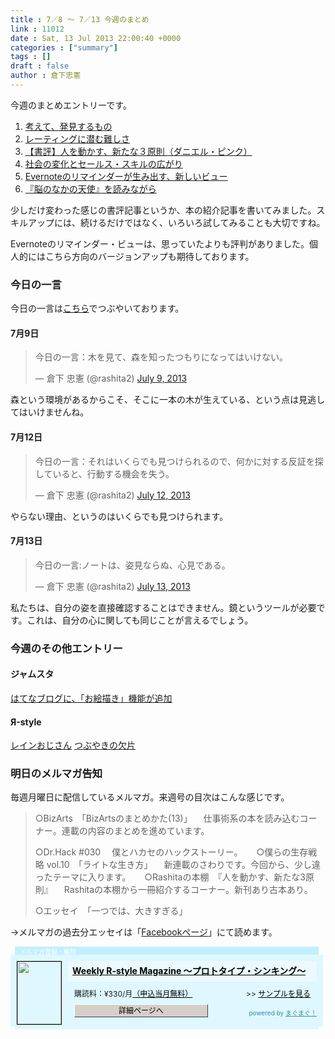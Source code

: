 ```yaml
---
title : 7／8 〜 7／13 今週のまとめ
link : 11012
date : Sat, 13 Jul 2013 22:00:40 +0000
categories : ["summary"]
tags : []
draft : false
author : 倉下忠憲
---
```


今週のまとめエントリーです。

<ol>
<li><a href="https://rashita.net/blog/?p=10972" target="_blank">考えて、発見するもの</a></li>
<li><a href="https://rashita.net/blog/?p=10977" target="_blank">レーティングに潜む難しさ</a></li>
<li><a href="https://rashita.net/blog/?p=10982" target="_blank">【書評】人を動かす、新たな３原則（ダニエル・ピンク）</a></li>
<li><a href="https://rashita.net/blog/?p=10989" target="_blank">社会の変化とセールス・スキルの広がり</a></li>
<li><a href="https://rashita.net/blog/?p=10994" target="_blank">Evernoteのリマインダーが生み出す、新しいビュー</a></li>
<li><a href="https://rashita.net/blog/?p=11004" target="_blank">『脳のなかの天使』を読みながら</a></li>
</ol>

少しだけ変わった感じの書評記事というか、本の紹介記事を書いてみました。スキルアップには、続けるだけではなく、いろいろ試してみることも大切ですね。

Evernoteのリマインダー・ビューは、思っていたよりも評判がありました。個人的にはこちら方向のバージョンアップも期待しております。


<h3>今日の一言</h3>
今日の一言は<a href="http://twitter.com/rashita2 ">こちら</a>でつぶやいております。

<h4>7月9日</h4>
<blockquote class="twitter-tweet"><p>今日の一言：木を見て、森を知ったつもりになってはいけない。</p>&mdash; 倉下 忠憲 (@rashita2) <a href="https://twitter.com/rashita2/statuses/354498264676057088">July 9, 2013</a></blockquote>
<script async src="//platform.twitter.com/widgets.js" charset="utf-8"></script>

森という環境があるからこそ、そこに一本の木が生えている、という点は見逃してはいけませんね。

<h4>7月12日</h4>
<blockquote class="twitter-tweet"><p>今日の一言：それはいくらでも見つけられるので、何かに対する反証を探していると、行動する機会を失う。</p>&mdash; 倉下 忠憲 (@rashita2) <a href="https://twitter.com/rashita2/statuses/355599222290128898">July 12, 2013</a></blockquote>
<script async src="//platform.twitter.com/widgets.js" charset="utf-8"></script>

やらない理由、というのはいくらでも見つけられます。

<h4>7月13日</h4>
<blockquote class="twitter-tweet"><p>今日の一言:ノートは、姿見ならぬ、心見である。</p>&mdash; 倉下 忠憲 (@rashita2) <a href="https://twitter.com/rashita2/statuses/356005366007480320">July 13, 2013</a></blockquote>
<script async src="//platform.twitter.com/widgets.js" charset="utf-8"></script>

私たちは、自分の姿を直接確認することはできません。鏡というツールが必要です。これは、自分の心に関しても同じことが言えるでしょう。

<h3>今週のその他エントリー</h3>

<H4>ジャムスタ</H4>
<a href="http://rashita.hatenablog.com/entry/2013/07/12/121344" target="_blank">はてなブログに、「お絵描き」機能が追加</a>

<H4>Я-style</H4>
<a href="http://rashita.net/blog2/?p=344" target="_blank">レインおじさん</a>
<a href="http://rashita.net/blog2/?p=350" target="_blank">つぶやきの欠片</a>

<h3>明日のメルマガ告知</h3>
毎週月曜日に配信しているメルマガ。来週号の目次はこんな感じです。

<blockquote>
○BizArts　「BizArtsのまとめかた(13)」
　仕事術系の本を読み込むコーナー。連載の内容のまとめを進めています。

○Dr.Hack #030
　僕とハカセのハックストーリー。
　
○僕らの生存戦略 vol.10　「ライトな生き方」
　新連載のさわりです。今回から、少し違ったテーマに入ります。
　
○Rashitaの本棚　『人を動かす、新たな3原則』
　Rashitaの本棚から一冊紹介するコーナー。新刊あり古本あり。

○エッセイ　「一つでは、大きすぎる」
</blockquote>

→メルマガの過去分エッセイは「<a href="http://www.facebook.com/home.php#!/rashitaportal">Facebookページ</a>」にて読めます。

<div style="width:500px;margin-bottom:20px;">
<div style="height:13px;background:url(http://img.mag2.com/mag2/common/publ/pub-form/wide_b_left_top.gif) no-repeat left top;"><div style="height:13px;background:url(http://img.mag2.com/mag2/common/publ/pub-form/wide_b_right_top.gif) no-repeat right top;"><div style="margin:0 7px;padding-left:8px; height:13px; color:#fff; background:#c2efff url(http://img.mag2.com/mag2/common/publ/pub-form/wide_b_tit.gif) no-repeat left top; font-size:10px;">メルマガ登録・解除</div></div></div>
<div style="padding:10px 0;background:#dff7ff url(http://img.mag2.com/mag2/common/publ/pub-form/wide_b_bg.gif) repeat-x;font-size:12px;"><a href="http://www.mag2.com/m/0001185133.html" style="border:none;"><img src="http://www.mag2.com/images/MagazineCover/0001185133c.gif" width="70" height="100" style="margin:0 10px; position:absolute; border:#000 1px solid;" /></a>
<div style="margin:0 10px 0 92px; position:relative; height:95px;">
<div style="padding:8px 7px; background-color: #ebfaff; font-weight:bold; font-size:14px; line-height:1.2;"><a href="http://www.mag2.com/m/0001185133.html" style="color:#000;">Weekly R-style Magazine ～プロトタイプ・シンキング～ </a></div>
<div style="padding:10px 0 0 10px;">購読料：&yen;330/月<a href="http://www.mag2.com/read/charge.html" style="color:#000;">（申込当月無料）</a><span style="position:absolute; right:10px;">&gt;&gt;&nbsp;<a href="http://www.mag2.com/sample/0001185133.html" target="_blank" style="color:#000;">サンプルを見る</a></span></div><div style="margin:10px 0 0 10px; height:20px;position:relative;"><a href="http://www.mag2.com/m/0001185133.html" style="color:#000;text-decoration:none;"><span style="padding:2px 70px;border:#404040 1px solid;border-top-color:#fff;border-left-color:#fff;background-color:#d4d0c8;text-align:center;">詳細ページへ</span></a><span style="position:absolute; right:0; bottom:0; color:#3f8ba5; font-size:10px;">powered by <a href="http://www.mag2.com/" target="_blank" style="color:#3f8ba5;">まぐまぐ！</a></span></div></div>
</div>
<div style="height:4px;background:url(http://img.mag2.com/mag2/common/publ/pub-form/wide_b_left_bot.gif) no-repeat left top;"><div style="background:url(http://img.mag2.com/mag2/common/publ/pub-form/wide_b_right_bot.gif) no-repeat right top;"><div style="margin:0 7px;padding-left:8px; height:4px; background-color:#dff7ff; font-size:1px;">&nbsp;</div></div></div>
</div>